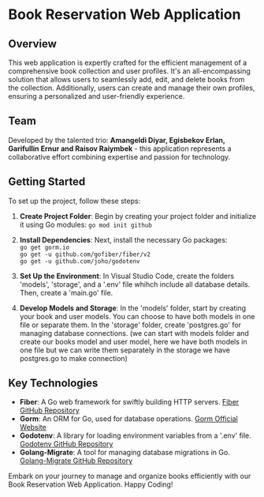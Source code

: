 # Book Reservation Web Application

## Overview
This web application is expertly crafted for the efficient management of a comprehensive book collection and user profiles. It's an all-encompassing solution that allows users to seamlessly add, edit, and delete books from the collection. Additionally, users can create and manage their own profiles, ensuring a personalized and user-friendly experience.

## Team
Developed by the talented trio: **Amangeldi Diyar, Egisbekov Erlan, Garifullin Ernur and Raisov Raiymbek** - this application represents a collaborative effort combining expertise and passion for technology.

## Getting Started
To set up the project, follow these steps:

1. **Create Project Folder**: Begin by creating your project folder and initialize it using Go modules:
`go mod init github` <br>
2. **Install Dependencies**: Next, install the necessary Go packages: <br>
`go get gorm.io`<br>
`go get -u github.com/gofiber/fiber/v2` <br>
`go get -u github.com/joho/godotenv` <br>

3. **Set Up the Environment**: In Visual Studio Code, create the folders 'models', 'storage', and a '.env' file whihch include all database details. Then, create a 'main.go' file.
4. **Develop Models and Storage**: In the 'models' folder, start by creating your book and user models. You can choose to have both models in one file or separate them. In the 'storage' folder, create 'postgres.go' for managing database connections. (we can start with models folder and create our books model and user model, here we have both models in one file but we can write them separately in the storage we have postgres.go to make connection)
   
## Key Technologies
- **Fiber**: A Go web framework for swiftly building HTTP servers. [Fiber GitHub Repository](https://github.com/gofiber/fiber)
- **Gorm**: An ORM for Go, used for database operations. [Gorm Official Website](https://gorm.io/)
- **Godotenv**: A library for loading environment variables from a '.env' file. [Godotenv GitHub Repository](https://github.com/joho/godotenv)
- **Golang-Migrate**: A tool for managing database migrations in Go. [Golang-Migrate GitHub Repository](https://github.com/golang-migrate/migrate)

Embark on your journey to manage and organize books efficiently with our Book Reservation Web Application. Happy Coding!
